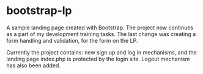 # bootstrap-lp
A sample landing page created with Bootstrap.
The project now continues as a part of my development training tasks. The last change was creating a form handling and validation, for the form on the LP.

Currently the project contains: new sign up and log in mechanisms, and the landing page index.php is protected by the login site. Logout mechanism has also been added.